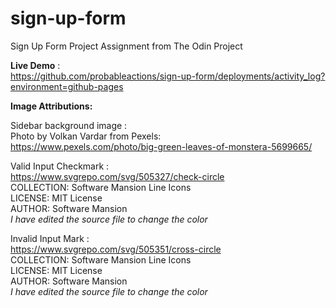 # sign-up-form

Sign Up Form Project Assignment from The Odin Project

<strong>Live Demo</strong> : <br>
https://github.com/probableactions/sign-up-form/deployments/activity_log?environment=github-pages

<strong>Image Attributions:</strong>

Sidebar background image : <br>
Photo by Volkan Vardar from Pexels: <br> 
https://www.pexels.com/photo/big-green-leaves-of-monstera-5699665/

Valid Input Checkmark : <br>
https://www.svgrepo.com/svg/505327/check-circle <br>
COLLECTION: Software Mansion Line Icons <br>
LICENSE: MIT License <br>
AUTHOR: Software Mansion <br>
_I have edited the source file to change the color_

Invalid Input Mark : <br>
https://www.svgrepo.com/svg/505351/cross-circle <br>
COLLECTION: Software Mansion Line Icons <br>
LICENSE: MIT License <br>
AUTHOR: Software Mansion <br>
_I have edited the source file to change the color_ <br>

